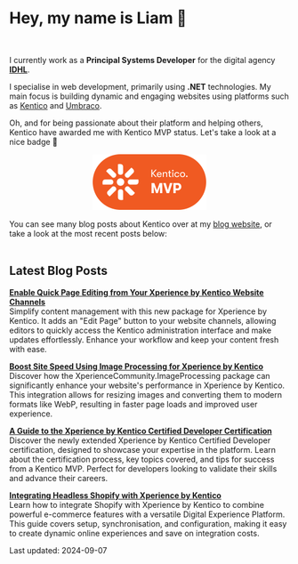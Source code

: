 # Hey, my name is Liam 👋

<br/>

I currently work as a **Principal Systems Developer** for the digital agency **[IDHL](https://www.idhlagency.com)**.

I specialise in web development, primarily using **.NET** technologies. My main focus is building dynamic and engaging websites using platforms such as [Kentico](https://www.kentico.com) and [Umbraco](https://umbraco.com/).

Oh, and for being passionate about their platform and helping others, Kentico have awarded me with Kentico MVP status. Let's take a look at a nice badge 👀

<div align="center">

[<img src="images/kentico-mvp.png" alt="Kentico MVP" width="204" height="100">](https://www.kentico.com/partners/mvp-program)

</div>

You can see many blog posts about Kentico over at my [blog website](https://www.goldfinch.me/), or take a look at the most recent posts below:<br/><br/>

## Latest Blog Posts

**[Enable Quick Page Editing from Your Xperience by Kentico Website Channels](https://www.goldfinch.me/blog/enable-quick-page-editing-from-your-xperience-by-kentico-website-channels)**  
Simplify content management with this new package for Xperience by Kentico. It adds an "Edit Page" button to your website channels, allowing editors to quickly access the Kentico administration interface and make updates effortlessly. Enhance your workflow and keep your content fresh with ease.


**[Boost Site Speed Using Image Processing for Xperience by Kentico](https://www.goldfinch.me/blog/boost-site-speed-using-image-processing-for-xperience-by-kentico)**  
Discover how the XperienceCommunity.ImageProcessing package can significantly enhance your website's performance in Xperience by Kentico. This integration allows for resizing images and converting them to modern formats like WebP, resulting in faster page loads and improved user experience.


**[A Guide to the Xperience by Kentico Certified Developer Certification](https://www.goldfinch.me/blog/a-guide-to-the-xperience-by-kentico-certified-developer-certification)**  
Discover the newly extended Xperience by Kentico Certified Developer certification, designed to showcase your expertise in the platform. Learn about the certification process, key topics covered, and tips for success from a Kentico MVP. Perfect for developers looking to validate their skills and advance their careers.


**[Integrating Headless Shopify with Xperience by Kentico](https://www.goldfinch.me/blog/integrating-headless-shopify-with-xperience-by-kentico)**  
Learn how to integrate Shopify with Xperience by Kentico to combine powerful e-commerce features with a versatile Digital Experience Platform. This guide covers setup, synchronisation, and configuration, making it easy to create dynamic online experiences and save on integration costs.


Last updated: 2024-09-07
